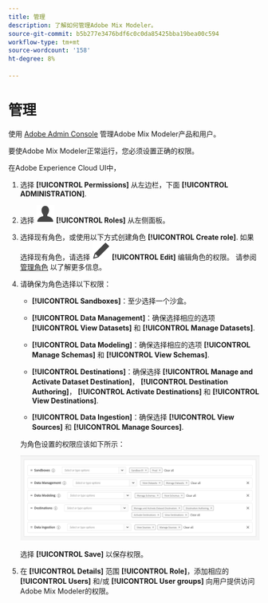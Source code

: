```yaml
---
title: 管理
description: 了解如何管理Adobe Mix Modeler。
source-git-commit: b5b277e3476bdf6c0c0da85425bba19bea00c594
workflow-type: tm+mt
source-wordcount: '158'
ht-degree: 8%

---
```



# 管理

使用 [Adobe Admin Console](https://helpx.adobe.com/cn/enterprise/using/admin-console.html) 管理Adobe Mix Modeler产品和用户。

要使Adobe Mix Modeler正常运行，您必须设置正确的权限。

在Adobe Experience Cloud UI中，

1. 选择 **[!UICONTROL Permissions]** 从左边栏，下面 **[!UICONTROL ADMINISTRATION]**.

1. 选择 ![人员](assets/icons/User.svg) **[!UICONTROL Roles]** 从左侧面板。

1. 选择现有角色，或使用以下方式创建角色 **[!UICONTROL Create role]**. 如果选择现有角色，请选择 ![编辑](assets/icons/Edit.svg) **[!UICONTROL Edit]** 编辑角色的权限。 请参阅 [管理角色](https://helpx.adobe.com/cn/enterprise/using/admin-console.html) 以了解更多信息。

1. 请确保为角色选择以下权限：

   * **[!UICONTROL Sandboxes]**：至少选择一个沙盒。

   * **[!UICONTROL Data Management]**：确保选择相应的选项 **[!UICONTROL View Datasets]** 和 **[!UICONTROL Manage Datasets]**.

   * **[!UICONTROL Data Modeling]**：确保选择相应的选项 **[!UICONTROL Manage Schemas]** 和 **[!UICONTROL View Schemas]**.

   * **[!UICONTROL Destinations]**：确保选择 **[!UICONTROL Manage and Activate Dataset Destination]**， **[!UICONTROL Destination Authoring]**， **[!UICONTROL Activate Destinations]** 和 **[!UICONTROL View Destinations]**.

   * **[!UICONTROL Data Ingestion]**：确保选择 **[!UICONTROL View Sources]** 和 **[!UICONTROL Manage Sources]**.

   <!--
    * **[!UICONTROL Data Governance]**: ensure you select **[!UICONTROL View User Activity Log]** and **[!UICONTROL View Data Usage Policies]**.
    -->

   为角色设置的权限应该如下所示：

   ![Permissions](assets/permissions.png)

   <!--![Permissions](assets/permissions-including-privacy.png)-->

   选择 **[!UICONTROL Save]** 以保存权限。

1. 在 **[!UICONTROL Details]** 范围 **[!UICONTROL Role]**，添加相应的 **[!UICONTROL Users]** 和/或 **[!UICONTROL User groups]** 向用户提供访问Adobe Mix Modeler的权限。

